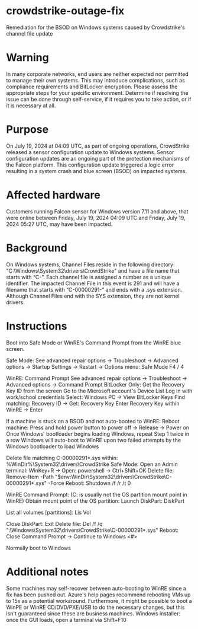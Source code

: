 # crowdstrike-outage-fix
Remediation for the BSOD on Windows systems caused by Crowdstrike's channel file update

# Warning
In many corporate networks, end users are neither expected nor permitted to manage their own systems. This may introduce complications, such as compliance requirements and BitLocker encryption.
Please assess the appropriate steps for your specific environment. Determine if resolving the issue can be done through self-service, if it requires you to take action, or if it is necessary at all.

# Purpose
On July 19, 2024 at 04:09 UTC, as part of ongoing operations, CrowdStrike released a sensor configuration update to Windows systems. Sensor configuration updates are an ongoing part of the protection mechanisms of the Falcon platform. This configuration update triggered a logic error resulting in a system crash and blue screen (BSOD) on impacted systems.

# Affected hardware
Customers running Falcon sensor for Windows version 7.11 and above, that were online between Friday, July 19, 2024 04:09 UTC and Friday, July 19, 2024 05:27 UTC, may have been impacted.

# Background
On Windows systems, Channel Files reside in the following directory: "C:\Windows\System32\drivers\CrowdStrike\" and have a file name that starts with “C-”. Each channel file is assigned a number as a unique identifier. The impacted Channel File in this event is 291 and will have a filename that starts with “C-00000291-” and ends with a .sys extension. Although Channel Files end with the SYS extension, they are not kernel drivers.

# Instructions

Boot into Safe Mode or WinRE's Command Prompt from the WinRE blue screen.

Safe Mode:
See advanced repair options → Troubleshoot → Advanced options → Startup Settings → Restart → Options menu: Safe Mode F4 / 4

WinRE: Command Prompt
See advanced repair options → Troubleshoot → Advanced options → Command Prompt
BitLocker Only:
Get the Recovery Key ID from the screen
Go to the Microsoft account's Device List
Log in with work/school credentials
Select: Windows PC → View BitLocker Keys
Find matching: Recovery ID → Get: Recovery Key
Enter Recovery Key within WinRE → Enter

If a machine is stuck on a BSOD and not auto-booted to WinRE:
Reboot machine: Press and hold power button to power off → Release → Power on
Once Windows' bootloader begins loading Windows, repeat Step 1 twice in a row
Windows will auto-boot to WinRE upon two failed attempts by the Windows bootloader to load Windows

Delete file matching C-00000291*.sys within:
%WinDir%\System32\drivers\CrowdStrike
Safe Mode:
Open an Admin terminal:
WinKey+R → Open: powershell → Ctrl+Shift+OK
Delete file:
Remove-Item -Path "$env:WinDir\System32\drivers\CrowdStrike\C-00000291*.sys" -Force
Reboot:
Shutdown /f /r /t 0

WinRE Command Prompt:
(C: is usually not the OS partition mount point in WinRE)
Obtain mount point of the OS partition:
Launch DiskPart:
    DiskPart

List all volumes [partitions]:
    Lis Vol

Close DiskPart:
    Exit
Delete file:
Del /f /q "<OSdriveLetter>:\Windows\System32\drivers\CrowdStrike\C-00000291*.sys"
Reboot: Close Command Prompt → Continue to Windows <#>

Normally boot to Windows


# Additional notes
Some machines may self-recover between auto-booting to WinRE since a fix has been pushed out. Azure's help pages recommend rebooting VMs up to 15x as a potential workaround. Furthermore, it might be possible to boot a WinPE or WinRE CD/DVD/PXE/USB to do the necessary changes, but this isn't guaranteed since these are business machines. Windows installer: once the GUI loads, open a terminal via Shift+F10
